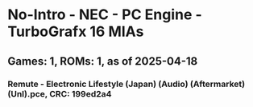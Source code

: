 # No-Intro - NEC - PC Engine - TurboGrafx 16 MIAs
## Games: 1, ROMs: 1, as of 2025-04-18

### Remute - Electronic Lifestyle (Japan) (Audio) (Aftermarket) (Unl).pce, CRC: 199ed2a4
